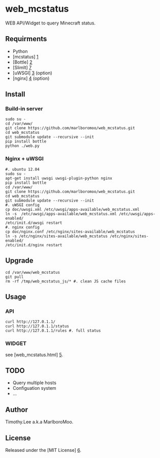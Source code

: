# web_mcstatus

WEB API/Widget to query Minecraft status.

## Requirments 
 - Python
 - [mcstatus] [1]
 - [Bottle] [2]
 - [SlimIt] [7]
 - [uWSGI] [3] (option)
 - [nginx] [4] (option)
                                                                                
## Install

### Build-in server
```
sudo su -
cd /var/www/
git clone https://github.com/marlboromoo/web_mcstatus.git
cd web_mcstatus
git submodule update --recursive --init
pip install bottle
python ./web.py
```

### Nginx + uWSGI
```
#. ubuntu 12.04
sudo su -
apt-get install uwsgi uwsgi-plugin-python nginx 
pip install bottle
cd /var/www/
git clone https://github.com/marlboromoo/web_mcstatus.git
cd web_mcstatus 
git submodule update --recursive --init
#. uWSGI config
cp doc/uwsgi.xml /etc/uwsgi/apps-available/web_mcstatus.xml
ln -s  /etc/uwsgi/apps-available/web_mcstatus.xml /etc/uwsgi/apps-enabled/
/etc/init.d/uwsgi restart
#. nginx config
cp doc/nginx.conf /etc/nginx/sites-available/web_mcstatus
ln -s /etc/nginx/sites-available/web_mcstatus /etc/nginx/sites-enabled/
/etc/init.d/nginx restart
```

## Upgrade
```
cd /var/www/web_mcstatus
git pull
rm -rf /tmp/web_mcstatus_js/* #. clean JS cache files
```

## Usage

### API
```
curl http://127.0.1.1/ 
curl http://127.0.1.1/status 
curl http://127.0.1.1/rules #. full status
```

### WIDGET
see [web_mcstatus.html] [5].

## TODO
 - Query multiple hosts
 - Configuation system
 - ...

## Author                                                                       
Timothy.Lee a.k.a MarlboroMoo.                                                  
                                                                                
## License                                                                      
Released under the [MIT License] [6].                                           
                                                                                
  [1]: https://github.com/Dinnerbone/mcstatus "mcstatus"
  [2]: http://bottlepy.org "Bottle"
  [3]: http://projects.unbit.it/uwsgi/ "uWSGI"
  [4]: http://nginx.org/ "Nginx"
  [5]: https://github.com/marlboromoo/web_mcstatus/blob/master/doc/web_mcstatus.html "web_mcstatus.html"
  [6]: http://opensource.org/licenses/MIT "MIT License"
  [7]: https://github.com/rspivak/slimit "SlimIt"

